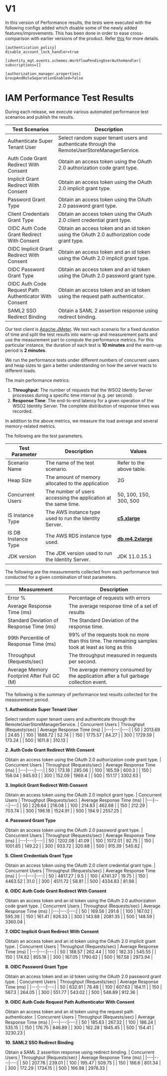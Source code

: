 # V1
In this version of Performance results, the tests were executed with the following configs added which disable some of the newly added features/improvements. This has been done in order to ease cross-comparison with earlier versions of the product. Refer [this](https://github.com/wso2/performance-is/tree/master/benchmarks/6.1.0/v1/README.md) for more details.

```
[authentication_policy]
disable_account_lock_handler=true

[identity_mgt.events.schemes.WorkflowPendingUserAuthnHandler]
subscriptions=[]

[authorization_manager.properties]
GroupAndRoleSeparationEnabled=false
```

# IAM Performance Test Results

During each release, we execute various automated performance test scenarios and publish the results.

| Test Scenarios | Description |
| --- | --- |
| Authenticate Super Tenant User | Select random super tenant users and authenticate through the RemoteUserStoreManagerService. |
| Auth Code Grant Redirect With Consent | Obtain an access token using the OAuth 2.0 authorization code grant type. |
| Implicit Grant Redirect With Consent | Obtain an access token using the OAuth 2.0 implicit grant type. |
| Password Grant Type | Obtain an access token using the OAuth 2.0 password grant type. |
| Client Credentials Grant Type | Obtain an access token using the OAuth 2.0 client credential grant type. |
| OIDC Auth Code Grant Redirect With Consent | Obtain an access token and an id token using the OAuth 2.0 authorization code grant type. |
| OIDC Implicit Grant Redirect With Consent | Obtain an access token and an id token using the OAuth 2.0 implicit grant type. |
| OIDC Password Grant Type | Obtain an access token and an id token using the OAuth 2.0 password grant type. |
| OIDC Auth Code Request Path Authenticator With Consent | Obtain an access token and an id token using the request path authenticator. |
| SAML2 SSO Redirect Binding | Obtain a SAML 2 assertion response using redirect binding. |

Our test client is [Apache JMeter](https://jmeter.apache.org/index.html). We test each scenario for a fixed duration of
time and split the test results into warm-up and measurement parts and use the measurement part to compute the
performance metrics. For this particular instance, the duration of each test is **10 minutes** and the warm-up period is **2 minutes**.

We run the performance tests under different numbers of concurrent users and heap sizes to gain a better understanding on how the server reacts to different loads.

The main performance metrics:

1. **Throughput**: The number of requests that the WSO2 Identity Server processes during a specific time interval (e.g. per second).
2. **Response Time**: The end-to-end latency for a given operation of the WSO2 Identity Server. The complete distribution of response times was recorded.

In addition to the above metrics, we measure the load average and several memory-related metrics.

The following are the test parameters.

| Test Parameter | Description | Values |
| --- | --- | --- |
| Scenario Name | The name of the test scenario. | Refer to the above table. |
| Heap Size | The amount of memory allocated to the application | 2G |
| Concurrent Users | The number of users accessing the application at the same time. | 50, 100, 150, 300, 500 |
| IS Instance Type | The AWS instance type used to run the Identity Server. | [**c5.xlarge**](https://aws.amazon.com/ec2/instance-types/) |
| IS DB Instance Type | The AWS RDS instance type used. | [**db.m4.2xlarge**](https://aws.amazon.com/rds/instance-types/) |
| JDK version | The JDK version used to run the Identity Server. | JDK 11.0.15.1  |

The following are the measurements collected from each performance test conducted for a given combination of
test parameters.

| Measurement | Description |
| --- | --- |
| Error % | Percentage of requests with errors |
| Average Response Time (ms) | The average response time of a set of results |
| Standard Deviation of Response Time (ms) | The Standard Deviation of the response time. |
| 99th Percentile of Response Time (ms) | 99% of the requests took no more than this time. The remaining samples took at least as long as this |
| Throughput (Requests/sec) | The throughput measured in requests per second. |
| Average Memory Footprint After Full GC (M) | The average memory consumed by the application after a full garbage collection event. |

The following is the summary of performance test results collected for the measurement period.



**1. Authenticate Super Tenant User**

Select random super tenant users and authenticate through the RemoteUserStoreManagerService.
|  Concurrent Users | Throughput (Requests/sec) | Average Response Time (ms) |
|---|---:|---:|
|  50 | 2013.69 | 24.65 |
|  100 | 1888.72 | 52.74 |
|  150 | 1775.57 | 84.27 |
|  300 | 1729.59 | 173.24 |
|  500 | 1611.8 | 310.13 |

**2. Auth Code Grant Redirect With Consent**

Obtain an access token using the OAuth 2.0 authorization code grant type.
|  Concurrent Users | Throughput (Requests/sec) | Average Response Time (ms) |
|---|---:|---:|
|  50 | 173.18 | 285.06 |
|  100 | 165.59 | 600.3 |
|  150 | 158.04 | 945.93 |
|  300 | 152.09 | 1969.4 |
|  500 | 151.17 | 3302.63 |

**3. Implicit Grant Redirect With Consent**

Obtain an access token using the OAuth 2.0 implicit grant type.
|  Concurrent Users | Throughput (Requests/sec) | Average Response Time (ms) |
|---|---:|---:|
|  50 | 228.64 | 216.08 |
|  100 | 214.83 | 462.68 |
|  150 | 212.29 | 703.74 |
|  300 | 196.18 | 1524.91 |
|  500 | 194.9 | 2557.25 |

**4. Password Grant Type**

Obtain an access token using the OAuth 2.0 password grant type.
|  Concurrent Users | Throughput (Requests/sec) | Average Response Time (ms) |
|---|---:|---:|
|  50 | 1202.08 | 41.09 |
|  100 | 1072.01 | 92.75 |
|  150 | 1001.65 | 149.22 |
|  300 | 933.72 | 320.88 |
|  500 | 915.39 | 545.62 |

**5. Client Credentials Grant Type**

Obtain an access token using the OAuth 2.0 client credential grant type.
|  Concurrent Users | Throughput (Requests/sec) | Average Response Time (ms) |
|---|---:|---:|
|  50 | 4817.27 | 9.5 |
|  100 | 4741.37 | 19.75 |
|  150 | 4463.52 | 31.0 |
|  300 | 4511.72 | 58.81 |
|  500 | 4334.83 | 81.98 |

**6. OIDC Auth Code Grant Redirect With Consent**

Obtain an access token and an id token using the OAuth 2.0 authorization code grant type.
|  Concurrent Users | Throughput (Requests/sec) | Average Response Time (ms) |
|---|---:|---:|
|  50 | 169.56 | 291.6 |
|  100 | 167.02 | 595.39 |
|  150 | 161.41 | 926.33 |
|  300 | 143.88 | 2081.35 |
|  500 | 148.59 | 3360.04 |

**7. OIDC Implicit Grant Redirect With Consent**

Obtain an access token and an id token using the OAuth 2.0 implicit grant type.
|  Concurrent Users | Throughput (Requests/sec) | Average Response Time (ms) |
|---|---:|---:|
|  50 | 188.57 | 262.44 |
|  100 | 182.33 | 545.55 |
|  150 | 174.82 | 855.18 |
|  300 | 167.05 | 1790.62 |
|  500 | 167.58 | 2973.94 |

**8. OIDC Password Grant Type**

Obtain an access token and an id token using the OAuth 2.0 password grant type.
|  Concurrent Users | Throughput (Requests/sec) | Average Response Time (ms) |
|---|---:|---:|
|  50 | 632.81 | 78.48 |
|  100 | 607.63 | 164.11 |
|  150 | 567.3 | 264.05 |
|  300 | 551.77 | 543.02 |
|  500 | 546.89 | 912.36 |

**9. OIDC Auth Code Request Path Authenticator With Consent**

Obtain an access token and an id token using the request path authenticator.
|  Concurrent Users | Throughput (Requests/sec) | Average Response Time (ms) |
|---|---:|---:|
|  50 | 185.63 | 267.32 |
|  100 | 186.24 | 535.15 |
|  150 | 176.75 | 846.89 |
|  300 | 162.28 | 1845.45 |
|  500 | 154.41 | 3230.23 |

**10. SAML2 SSO Redirect Binding**

Obtain a SAML 2 assertion response using redirect binding.
|  Concurrent Users | Throughput (Requests/sec) | Average Response Time (ms) |
|---|---:|---:|
|  50 | 207.76 | 239.01 |
|  100 | 195.47 | 509.75 |
|  150 | 186.6 | 801.34 |
|  300 | 172.29 | 1734.15 |
|  500 | 166.98 | 2976.33 |
